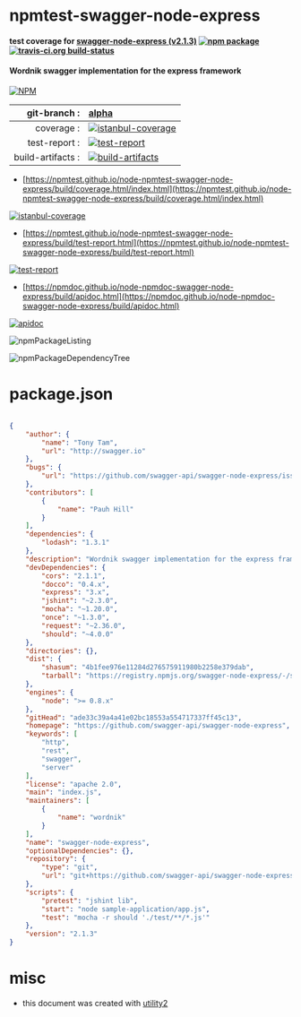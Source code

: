 # npmtest-swagger-node-express

#### test coverage for  [swagger-node-express (v2.1.3)](https://github.com/swagger-api/swagger-node-express)  [![npm package](https://img.shields.io/npm/v/npmtest-swagger-node-express.svg?style=flat-square)](https://www.npmjs.org/package/npmtest-swagger-node-express) [![travis-ci.org build-status](https://api.travis-ci.org/npmtest/node-npmtest-swagger-node-express.svg)](https://travis-ci.org/npmtest/node-npmtest-swagger-node-express)

#### Wordnik swagger implementation for the express framework

[![NPM](https://nodei.co/npm/swagger-node-express.png?downloads=true&downloadRank=true&stars=true)](https://www.npmjs.com/package/swagger-node-express)

| git-branch : | [alpha](https://github.com/npmtest/node-npmtest-swagger-node-express/tree/alpha)|
|--:|:--|
| coverage : | [![istanbul-coverage](https://npmtest.github.io/node-npmtest-swagger-node-express/build/coverage.badge.svg)](https://npmtest.github.io/node-npmtest-swagger-node-express/build/coverage.html/index.html)|
| test-report : | [![test-report](https://npmtest.github.io/node-npmtest-swagger-node-express/build/test-report.badge.svg)](https://npmtest.github.io/node-npmtest-swagger-node-express/build/test-report.html)|
| build-artifacts : | [![build-artifacts](https://npmtest.github.io/node-npmtest-swagger-node-express/glyphicons_144_folder_open.png)](https://github.com/npmtest/node-npmtest-swagger-node-express/tree/gh-pages/build)|

- [https://npmtest.github.io/node-npmtest-swagger-node-express/build/coverage.html/index.html](https://npmtest.github.io/node-npmtest-swagger-node-express/build/coverage.html/index.html)

[![istanbul-coverage](https://npmtest.github.io/node-npmtest-swagger-node-express/build/screenCapture.buildCi.browser.%252Ftmp%252Fbuild%252Fcoverage.lib.html.png)](https://npmtest.github.io/node-npmtest-swagger-node-express/build/coverage.html/index.html)

- [https://npmtest.github.io/node-npmtest-swagger-node-express/build/test-report.html](https://npmtest.github.io/node-npmtest-swagger-node-express/build/test-report.html)

[![test-report](https://npmtest.github.io/node-npmtest-swagger-node-express/build/screenCapture.buildCi.browser.%252Ftmp%252Fbuild%252Ftest-report.html.png)](https://npmtest.github.io/node-npmtest-swagger-node-express/build/test-report.html)

- [https://npmdoc.github.io/node-npmdoc-swagger-node-express/build/apidoc.html](https://npmdoc.github.io/node-npmdoc-swagger-node-express/build/apidoc.html)

[![apidoc](https://npmdoc.github.io/node-npmdoc-swagger-node-express/build/screenCapture.buildCi.browser.%252Ftmp%252Fbuild%252Fapidoc.html.png)](https://npmdoc.github.io/node-npmdoc-swagger-node-express/build/apidoc.html)

![npmPackageListing](https://npmtest.github.io/node-npmtest-swagger-node-express/build/screenCapture.npmPackageListing.svg)

![npmPackageDependencyTree](https://npmtest.github.io/node-npmtest-swagger-node-express/build/screenCapture.npmPackageDependencyTree.svg)



# package.json

```json

{
    "author": {
        "name": "Tony Tam",
        "url": "http://swagger.io"
    },
    "bugs": {
        "url": "https://github.com/swagger-api/swagger-node-express/issues"
    },
    "contributors": [
        {
            "name": "Pauh Hill"
        }
    ],
    "dependencies": {
        "lodash": "1.3.1"
    },
    "description": "Wordnik swagger implementation for the express framework",
    "devDependencies": {
        "cors": "2.1.1",
        "docco": "0.4.x",
        "express": "3.x",
        "jshint": "~2.3.0",
        "mocha": "~1.20.0",
        "once": "~1.3.0",
        "request": "~2.36.0",
        "should": "~4.0.0"
    },
    "directories": {},
    "dist": {
        "shasum": "4b1fee976e11284d276575911980b2258e379dab",
        "tarball": "https://registry.npmjs.org/swagger-node-express/-/swagger-node-express-2.1.3.tgz"
    },
    "engines": {
        "node": ">= 0.8.x"
    },
    "gitHead": "ade33c39a4a41e02bc18553a554717337ff45c13",
    "homepage": "https://github.com/swagger-api/swagger-node-express",
    "keywords": [
        "http",
        "rest",
        "swagger",
        "server"
    ],
    "license": "apache 2.0",
    "main": "index.js",
    "maintainers": [
        {
            "name": "wordnik"
        }
    ],
    "name": "swagger-node-express",
    "optionalDependencies": {},
    "repository": {
        "type": "git",
        "url": "git+https://github.com/swagger-api/swagger-node-express.git"
    },
    "scripts": {
        "pretest": "jshint lib",
        "start": "node sample-application/app.js",
        "test": "mocha -r should './test/**/*.js'"
    },
    "version": "2.1.3"
}
```



# misc
- this document was created with [utility2](https://github.com/kaizhu256/node-utility2)
